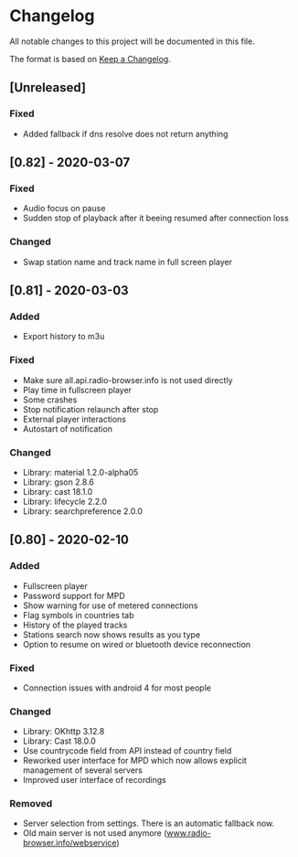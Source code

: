 # Changelog
All notable changes to this project will be documented in this file.

The format is based on [Keep a Changelog](https://keepachangelog.com/en/1.0.0/).

## [Unreleased]
### Fixed
- Added fallback if dns resolve does not return anything

## [0.82] - 2020-03-07
### Fixed
- Audio focus on pause
- Sudden stop of playback after it beeing resumed after connection loss

### Changed
- Swap station name and track name in full screen player

## [0.81] - 2020-03-03
### Added
- Export history to m3u

### Fixed
- Make sure all.api.radio-browser.info is not used directly
- Play time in fullscreen player
- Some crashes
- Stop notification relaunch after stop
- External player interactions
- Autostart of notification

### Changed
- Library: material 1.2.0-alpha05
- Library: gson 2.8.6
- Library: cast 18.1.0
- Library: lifecycle 2.2.0
- Library: searchpreference 2.0.0

## [0.80] - 2020-02-10
### Added
- Fullscreen player
- Password support for MPD
- Show warning for use of metered connections
- Flag symbols in countries tab
- History of the played tracks
- Stations search now shows results as you type
- Option to resume on wired or bluetooth device reconnection

### Fixed
- Connection issues with android 4 for most people

### Changed
- Library: OKhttp 3.12.8
- Library: Cast 18.0.0
- Use countrycode field from API instead of country field
- Reworked user interface for MPD which now allows explicit management of several servers
- Improved user interface of recordings

### Removed
- Server selection from settings. There is an automatic fallback now.
- Old main server is not used anymore (www.radio-browser.info/webservice)

